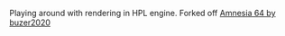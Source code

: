 Playing around with rendering in HPL engine. Forked off [Amnesia 64 by buzer2020](https://github.com/buzer2020/Amnesia64)

